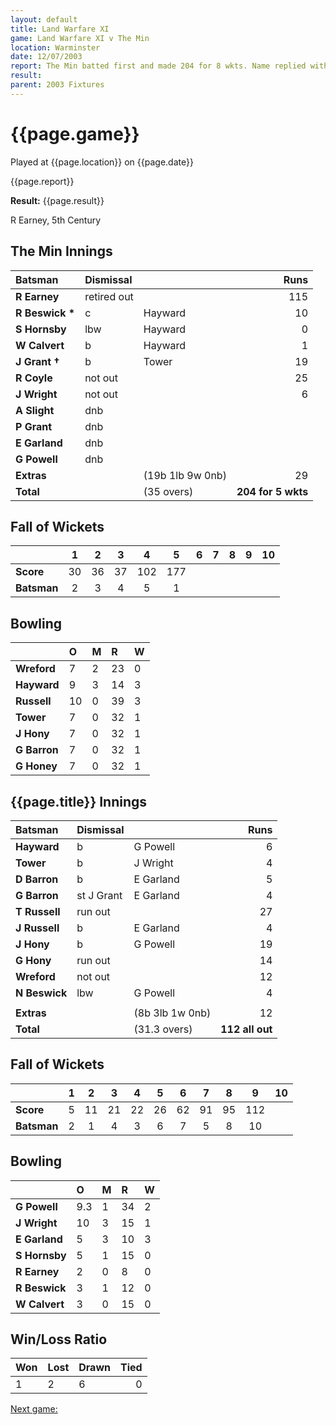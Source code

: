 ```yaml
---
layout: default
title: Land Warfare XI
game: Land Warfare XI v The Min
location: Warminster
date: 12/07/2003
report: The Min batted first and made 204 for 8 wkts. Name replied with
result: 
parent: 2003 Fixtures
---
```


# {{page.game}}

Played at {{page.location}} on {{page.date}}

{{page.report}}

**Result:** {{page.result}}

R Earney, 5th Century

## The Min Innings

| Batsman | Dismissal |  | Runs |
|:---|:---|---|---:|
| **R Earney** | retired out |  | 115 |
| **R Beswick &#42;** | c | Hayward | 10 |
| **S Hornsby** | lbw | Hayward | 0 |
| **W Calvert** | b | Hayward | 1 |
| **J Grant &#8224;** | b | Tower | 19 |
| **R Coyle** | not out |  | 25 |
| **J Wright** | not out |  | 6 |
| **A Slight** | dnb |  |  |
| **P Grant** | dnb |  |  |
| **E Garland** | dnb |  |  |
| **G Powell** | dnb |  |  |
| **Extras** | | (19b 1lb 9w 0nb) | 29 |
| **Total** | | (35 overs) | **204 for 5 wkts** |

## Fall of Wickets

| | 1 | 2 | 3 | 4 | 5 | 6 | 7 | 8 | 9 | 10 |
|---|:---:|:---:|:---:|:---:|:---:|:---:|:---:|:---:|:---:|:---:|
| **Score** | 30 | 36 | 37 | 102 | 177 |  |  |  |  |  |
| **Batsman** | 2 | 3 | 4 | 5 | 1 |  |  |  |  |  |

## Bowling

| | O | M | R | W |
|---|:---|:---|:---|:---|
| **Wreford** | 7 | 2 | 23 | 0 |
| **Hayward** | 9 | 3 | 14 | 3 |
| **Russell** | 10 | 0 | 39 | 3 |
| **Tower** | 7 | 0 | 32 | 1 |
| **J Hony** | 7 | 0 | 32 | 1 |
| **G Barron** | 7 | 0 | 32 | 1 |
| **G Honey** | 7 | 0 | 32 | 1 |

## {{page.title}} Innings

| Batsman | Dismissal |  | Runs |
|:---|:---|---|---:|
| **Hayward** | b | G Powell | 6 |
| **Tower** | b | J Wright | 4 |
| **D Barron** | b | E Garland | 5 |
| **G Barron** | st J Grant | E Garland | 4 |
| **T Russell** | run out |  | 27 |
| **J Russell** | b | E Garland  | 4 |
| **J Hony** | b | G Powell | 19 |
| **G Hony** | run out |  | 14 |
| **Wreford** | not out |  | 12 |
| **N Beswick** | lbw | G Powell | 4 |
|  |  |  |  |
| **Extras** | | (8b 3lb 1w 0nb) | 12 |
| **Total** | | (31.3 overs) | **112 all out** |

## Fall of Wickets

| | 1 | 2 | 3 | 4 | 5 | 6 | 7 | 8 | 9 | 10 |
|---|:---:|:---:|:---:|:---:|:---:|:---:|:---:|:---:|:---:|:---:|
| **Score** | 5 | 11 | 21 | 22 | 26 | 62 | 91 | 95 | 112 |  |
| **Batsman** | 2 | 1 | 4 | 3 | 6 | 7 | 5 | 8 | 10 |  |

## Bowling

| | O | M | R | W |
|---|:---|:---|:---|:---|
| **G Powell** | 9.3 | 1 | 34 | 2 |
| **J Wright** | 10 | 3 | 15 | 1 |
| **E Garland** | 5 | 3 | 10 | 3 |
| **S Hornsby** | 5 | 1 | 15 | 0 |
| **R Earney** | 2 | 0 | 8 | 0 |
| **R Beswick** | 3 | 1 | 12 | 0 |
| **W Calvert** | 3 | 0 | 15 | 0 |

## Win/Loss Ratio

| Won | Lost | Drawn | Tied |
|:---|:---|:---|---:|
| 1 | 2 | 6 | 0 |

[Next game:]({{page.next}})